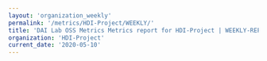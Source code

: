 ```yaml
---
layout: 'organization_weekly'
permalink: '/metrics/HDI-Project/WEEKLY/'
title: 'DAI Lab OSS Metrics Metrics report for HDI-Project | WEEKLY-REPORT-2020-05-10'
organization: 'HDI-Project'
current_date: '2020-05-10'
---
```

